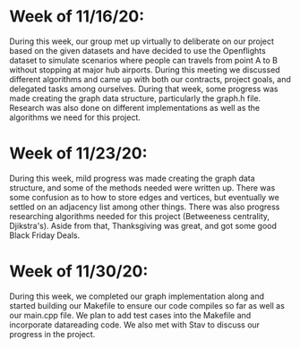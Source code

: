 # Week of 11/16/20:

  During this week, our group met up virtually to deliberate on our project based on the given datasets and have decided to use the Openflights dataset to simulate scenarios where people can travels from point A to B without stopping at major hub airports. During this meeting we discussed different algorithms and came up with both our contracts, project goals, and delegated tasks among ourselves. During that week, some progress was made creating the graph data structure, particularly the graph.h file. Research was also done on different implementations as well as the algorithms we need for this project.

# Week of 11/23/20:

  During this week, mild progress was made creating the graph data structure, and some of the methods needed were written up. There was some confusion as to how to store edges and vertices, but eventually we settled on an adjacency list among other things. There was also progress researching algorithms needed for this project (Betweeness centrality, Djikstra's). Aside from that, Thanksgiving was great, and got some good Black Friday Deals.

# Week of 11/30/20:

  During this week, we completed our graph implementation along and started building our Makefile to ensure our code compiles so far as well as our main.cpp file. We plan to add test cases into the Makefile and incorporate datareading code. We also met with Stav to discuss our progress in the project.
